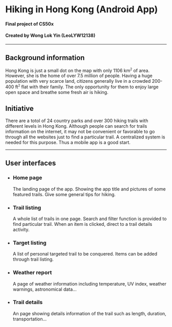 # Hiking in Hong Kong (Android App)
#### Final project of CS50x
#### Created by Wong Lok Yin (LeoLYW12138)
<hr>

## Background information
Hong Kong is just a small dot on the map with only 1106 km<sup><small>2</small></sup> of area. However, she is the home of over 7.5 million of people. Having a huge population with very scarce land, citizens generally live in a crowded 200-400 ft<sup><small>2</small></sup> flat with their family. The only opportunity for them to enjoy large open space and breathe some fresh air is hiking.

## Initiative
There are a totol of 24 country parks and over 300 hiking trails with different levels in Hong Kong. Although people can search for trails information on the internet, it may not be convenient or favorable to go through all the websites just to find a particular trail. A centralized system is needed for this purpose. Thus a mobile app is a good start.
<hr>

## User interfaces

- ### Home page
    The landing page of the app. Showing the app title and pictures of some featured trails. Give some general tips for hiking.

- ### Trail listing
    A whole list of trails in one page. Search and filter function is provided to find particular trail. When an item is clicked, direct to a trail details activity.

- ### Target listing
    A list of personal targeted trail to be conquered. Items can be added through trail listing.

- ### Weather report
    A page of weather information including temperature, UV index, weather warnings, astronomical data...

- ### Trail details
    An page showing details information of the trail such as length, duration, transportation...